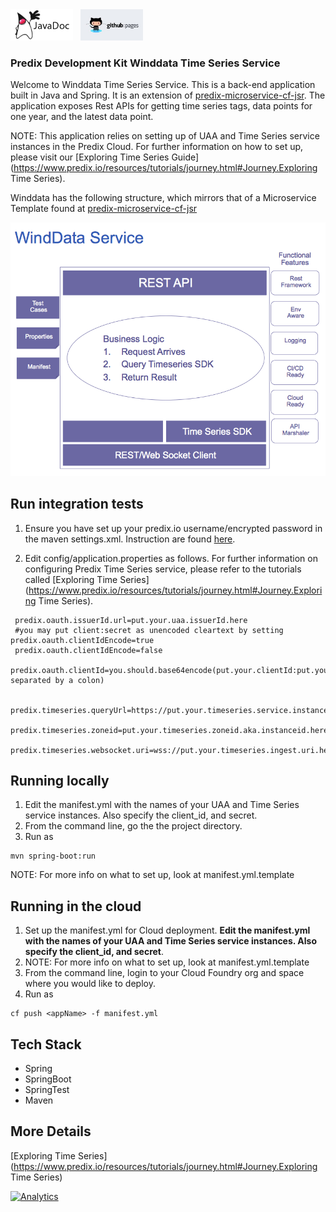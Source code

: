 <a href="http://predixdev.github.io/winddata-timeseries-service/javadocs/index.html" target="_blank" >
	<img height="50px" width="100px" src="images/javadoc.png" alt="view javadoc"></a>
&nbsp;
<a href="http://predixdev.github.io/winddata-timeseries-service" target="_blank">
	<img height="50px" width="100px" src="images/pages.jpg" alt="view github pages">
</a>

### Predix Development Kit Winddata Time Series Service


Welcome to Winddata Time Series Service. This is a back-end application built in Java and Spring. It is an extension of [predix-microservice-cf-jsr](https://github.com/PredixDev/predix-microservice-cf-jsr). The application exposes Rest APIs for getting time series tags, data points for one year, and the latest data point. 

NOTE: This application relies on setting up of UAA and Time Series service instances in the Predix Cloud. For further information on how to set up, please visit our [Exploring Time Series Guide](https://www.predix.io/resources/tutorials/journey.html#Journey.Exploring Time Series).

Winddata has the following structure, which mirrors that of a Microservice Template found at [predix-microservice-cf-jsr](https://github.com/PredixDev/predix-microservice-cf-jsr)

<img width=600 src="images/Winddata-microservice-template.png	">


## Run integration tests

1. Ensure you have set up your predix.io username/encrypted password in the maven settings.xml. Instruction are found [here](https://www.predix.io/resources/tutorials/tutorial-details.html?tutorial_id=1560&tag=1608&journey=Development%20tools%20and%20tips&resources=1565,1560).

1. Edit config/application.properties as follows. For further information on configuring Predix Time Series service, please refer to the tutorials called [Exploring Time Series](https://www.predix.io/resources/tutorials/journey.html#Journey.Exploring Time Series).

```
 predix.oauth.issuerId.url=put.your.uaa.issuerId.here
 #you may put client:secret as unencoded cleartext by setting predix.oauth.clientIdEncode=true
 predix.oauth.clientIdEncode=false
 predix.oauth.clientId=you.should.base64encode(put.your.clientId:put.your.clientSecret separated by a colon)  

 predix.timeseries.queryUrl=https://put.your.timeseries.service.instance.here/v1/datapoints 
 predix.timeseries.zoneid=put.your.timeseries.zoneid.aka.instanceid.here
 predix.timeseries.websocket.uri=wss://put.your.timeseries.ingest.uri.here/v1/stream/messages 
```

## Running locally
1. Edit the manifest.yml with the names of your UAA and Time Series service instances. Also specify the     client_id, and secret.
2. From the command line, go the the project directory.
3. Run as

```
mvn spring-boot:run
```
NOTE: For more info on what to set up, look at manifest.yml.template

## Running in the cloud
1. Set up the manifest.yml for Cloud deployment. **Edit the manifest.yml with the names of your UAA and Time Series service instances. Also specify the client_id, and secret**.
2. NOTE: For more info on what to set up, look at manifest.yml.template
3. From the command line, login to your Cloud Foundry org and space where you would like to deploy.
4. Run as 
```
cf push <appName> -f manifest.yml
```

## Tech Stack

 - Spring
 - SpringBoot
 - SpringTest
 - Maven
 
## More Details

[Exploring Time Series](https://www.predix.io/resources/tutorials/journey.html#Journey.Exploring Time Series)

[![Analytics](https://ga-beacon.appspot.com/UA-82773213-1/winddata-timeseries-service/readme?pixel)](https://github.com/PredixDev)
